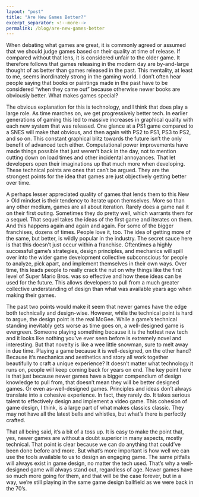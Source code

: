 ```yaml
---
layout: "post"
title: "Are New Games Better?"
excerpt_separator: <!--more-->
permalink: /blog/are-new-games-better
---
```

<section id="projects">
<div class="user-details">
<p align="left">
When debating what games are great, it is commonly agreed or assumed that we should judge games based on their quality at time of release. If compared without that lens, it is considered unfair to the older game. It therefore follows that games releasing in the modern day are by-and-large thought of as better than games released in the past. This mentality, at least to me, seems inordinately strong in the gaming world. I don’t often hear people saying that books or paintings made in the past have to be considered “when they came out” because otherwise newer books are obviously better. What makes games special?
<!--more-->
</p>
<p align="left">
The obvious explanation for this is technology, and I think that does play a large role. As time marches on, we get progressively better tech. In earlier generations of gaming this led to massive increases in graphical quality with each new system that was released. One glance at a PS1 game compared to a SNES will make that obvious, and then again with PS2 to PS1, PS3 to PS2, and so on. This constant graphical blitz towards the future isn’t the only benefit of advanced tech either. Computational power improvements have made things possible that just weren’t back in the day, not to mention cutting down on load times and other incidental annoyances. That let developers open their imaginations up that much more when developing. These technical points are ones that can’t be argued. They are the strongest points for the idea that games are just objectively getting better over time.
</p>
<p align="left">
A perhaps lesser appreciated quality of games that lends them to this New > Old mindset is their tendency to iterate upon themselves. More so than any other medium, games are all about iteration. Rarely does a game nail it on their first outing. Sometimes they do pretty well, which warrants them for a sequel. That sequel takes the ideas of the first game and iterates on them. And this happens again and again and again. For some of the bigger franchises, dozens of times. People love it, too. The idea of getting more of the same, but better, is wildly popular in the industry. The secret sauce here is that this doesn’t just occur within a franchise. Oftentimes a highly successful game’s strategies, design principles, and mechanics will spill over into the wider game development collective subconscious for people to analyze, pick apart, and implement themselves in their own ways. Over time, this leads people to really crack the nut on why things like the first level of Super Mario Bros. was so effective and how these ideas can be used for the future. This allows developers to pull from a much greater collective understanding of design than what was available years ago when making their games.
</p>
<p align="left">
The past two points would make it seem that newer games have the edge both technically and design-wise. However, while the technical point is hard to argue, the design point is the real McGee. While a game’s technical standing inevitably gets worse as time goes on, a well-designed game is evergreen. Someone playing something because it is the hottest new tech and it looks like nothing you’ve ever seen before is extremely novel and interesting. But that novelty is like a wee little snowman, sure to melt away in due time. Playing a game because it is well-designed, on the other hand? Because it’s mechanics and aesthetics and story all work together beautifully to craft a unique experience? It doesn’t matter what technology it runs on, people will keep coming back for years on end. The key point here is that just because newer games have a bigger compendium of design knowledge to pull from, that doesn’t mean they will be better designed games. Or even as-well-designed games. Principles and ideas don’t always translate into a cohesive experience. In fact, they rarely do. It takes serious talent to effectively design and implement a video game. This cohesion of game design, I think, is a large part of what makes classics classic. They may not have all the latest bells and whistles, but what’s there is perfectly crafted.
</p>
<p align="left">
That all being said, it’s a bit of a toss up. It is easy to make the point that, yes, newer games are without a doubt superior in many aspects, mostly technical. That point is clear because we can do anything that could’ve been done before and more. But what’s more important is how well we can use the tools available to us to design an engaging game. The same pitfalls will always exist in game design, no matter the tech used. That’s why a well-designed game will always stand out, regardless of age. Newer games have so much more going for them, and that will be the case forever, but in a way, we’re still playing in the same game design ballfield as we were back in the 70’s.
